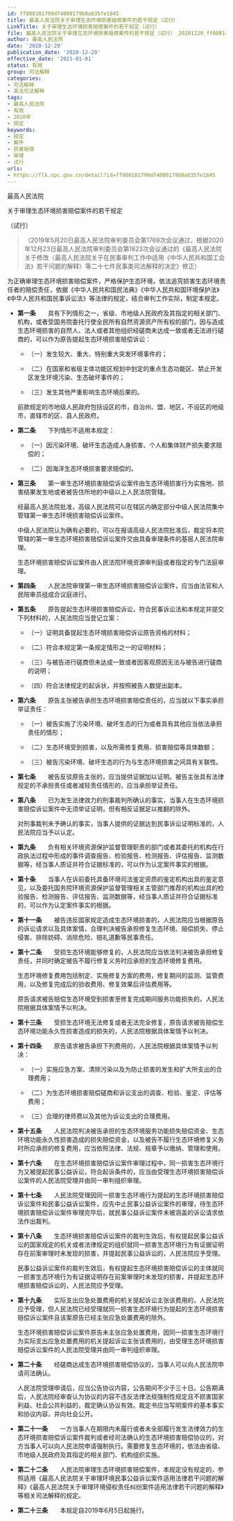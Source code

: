 ```yaml
---
id: ff808181799df4000179b0a035fe1845
title: 最高人民法院关于审理生态环境损害赔偿案件的若干规定（试行）
LinkTitle: 关于审理生态环境损害赔偿案件的若干规定（试行）
file: 最高人民法院关于审理生态环境损害赔偿案件的若干规定（试行）_20201229_ff808181799df4000179b0a035fe1845.doc
author: 最高人民法院
date: '2020-12-29'
publication_date: '2020-12-29'
effective_date: '2021-01-01'
status: 有效
group: 司法解释
categories:
- 司法解释
- 高法司法解释
tags:
- 最高人民法院
- 有效
- 2020年
- 规定
keywords:
- 规定
- 案件
- 损害赔偿
- 审理
- 试行
urls:
- https://flk.npc.gov.cn/detail?id=ff808181799df4000179b0a035fe1845
---
```


最高人民法院

关于审理生态环境损害赔偿案件的若干规定

（试行）

> （2019年5月20日最高人民法院审判委员会第1769次会议通过，根据2020年12月23日最高人民法院审判委员会第1823次会议通过的《最高人民法院关于修改〈最高人民法院关于在民事审判工作中适用《中华人民共和国工会法》若干问题的解释〉等二十七件民事类司法解释的决定》修正）

为正确审理生态环境损害赔偿案件，严格保护生态环境，依法追究损害生态环境责任者的赔偿责任，依据《中华人民共和国民法典》《中华人民共和国环境保护法》《中华人民共和国民事诉讼法》等法律的规定，结合审判工作实际，制定本规定。

- **第一条**　　具有下列情形之一，省级、市地级人民政府及其指定的相关部门、机构，或者受国务院委托行使全民所有自然资源资产所有权的部门，因与造成生态环境损害的自然人、法人或者其他组织经磋商未达成一致或者无法进行磋商的，可以作为原告提起生态环境损害赔偿诉讼：

  - （一）发生较大、重大、特别重大突发环境事件的；

  - （二）在国家和省级主体功能区规划中划定的重点生态功能区、禁止开发区发生环境污染、生态破坏事件的；

  - （三）发生其他严重影响生态环境后果的。

  前款规定的市地级人民政府包括设区的市，自治州、盟、地区，不设区的地级市，直辖市的区、县人民政府。

- **第二条**　　下列情形不适用本规定：

  - （一）因污染环境、破坏生态造成人身损害、个人和集体财产损失要求赔偿的；

  - （二）因海洋生态环境损害要求赔偿的。

- **第三条**　　第一审生态环境损害赔偿诉讼案件由生态环境损害行为实施地、损害结果发生地或者被告住所地的中级以上人民法院管辖。

  经最高人民法院批准，高级人民法院可以在辖区内确定部分中级人民法院集中管辖第一审生态环境损害赔偿诉讼案件。

  中级人民法院认为确有必要的，可以在报请高级人民法院批准后，裁定将本院管辖的第一审生态环境损害赔偿诉讼案件交由具备审理条件的基层人民法院审理。

  生态环境损害赔偿诉讼案件由人民法院环境资源审判庭或者指定的专门法庭审理。

- **第四条**　　人民法院审理第一审生态环境损害赔偿诉讼案件，应当由法官和人民陪审员组成合议庭进行。

- **第五条**　　原告提起生态环境损害赔偿诉讼，符合民事诉讼法和本规定并提交下列材料的，人民法院应当登记立案：

  - （一）证明具备提起生态环境损害赔偿诉讼原告资格的材料；

  - （二）符合本规定第一条规定情形之一的证明材料；

  - （三）与被告进行磋商但未达成一致或者因客观原因无法与被告进行磋商的说明；

  - （四）符合法律规定的起诉状，并按照被告人数提出副本。

- **第六条**　　原告主张被告承担生态环境损害赔偿责任的，应当就以下事实承担举证责任：

  - （一）被告实施了污染环境、破坏生态的行为或者具有其他应当依法承担责任的情形；

  - （二）生态环境受到损害，以及所需修复费用、损害赔偿等具体数额；

  - （三）被告污染环境、破坏生态的行为与生态环境损害之间具有关联性。

- **第七条**　　被告反驳原告主张的，应当提供证据加以证明。被告主张具有法律规定的不承担责任或者减轻责任情形的，应当承担举证责任。

- **第八条**　　已为发生法律效力的刑事裁判所确认的事实，当事人在生态环境损害赔偿诉讼案件中无须举证证明，但有相反证据足以推翻的除外。

  对刑事裁判未予确认的事实，当事人提供的证据达到民事诉讼证明标准的，人民法院应当予以认定。

- **第九条**　　负有相关环境资源保护监督管理职责的部门或者其委托的机构在行政执法过程中形成的事件调查报告、检验报告、检测报告、评估报告、监测数据等，经当事人质证并符合证据标准的，可以作为认定案件事实的根据。

- **第十条**　　当事人在诉前委托具备环境司法鉴定资质的鉴定机构出具的鉴定意见，以及委托国务院环境资源保护监督管理相关主管部门推荐的机构出具的检验报告、检测报告、评估报告、监测数据等，经当事人质证并符合证据标准的，可以作为认定案件事实的根据。

- **第十一条**　　被告违反国家规定造成生态环境损害的，人民法院应当根据原告的诉讼请求以及具体案情，合理判决被告承担修复生态环境、赔偿损失、停止侵害、排除妨碍、消除危险、赔礼道歉等民事责任。

- **第十二条**　　受损生态环境能够修复的，人民法院应当依法判决被告承担修复责任，并同时确定被告不履行修复义务时应承担的生态环境修复费用。

  生态环境修复费用包括制定、实施修复方案的费用，修复期间的监测、监管费用，以及修复完成后的验收费用、修复效果后评估费用等。

  原告请求被告赔偿生态环境受到损害至修复完成期间服务功能损失的，人民法院根据具体案情予以判决。

- **第十三条**　　受损生态环境无法修复或者无法完全修复，原告请求被告赔偿生态环境功能永久性损害造成的损失的，人民法院根据具体案情予以判决。

- **第十四条**　　原告请求被告承担下列费用的，人民法院根据具体案情予以判决：

  - （一）实施应急方案、清除污染以及为防止损害的发生和扩大所支出的合理费用；

  - （二）为生态环境损害赔偿磋商和诉讼支出的调查、检验、鉴定、评估等费用；

  - （三）合理的律师费以及其他为诉讼支出的合理费用。

- **第十五条**　　人民法院判决被告承担的生态环境服务功能损失赔偿资金、生态环境功能永久性损害造成的损失赔偿资金，以及被告不履行生态环境修复义务时所应承担的修复费用，应当依照法律、法规、规章予以缴纳、管理和使用。

- **第十六条**　　在生态环境损害赔偿诉讼案件审理过程中，同一损害生态环境行为又被提起民事公益诉讼，符合起诉条件的，应当由受理生态环境损害赔偿诉讼案件的人民法院受理并由同一审判组织审理。

- **第十七条**　　人民法院受理因同一损害生态环境行为提起的生态环境损害赔偿诉讼案件和民事公益诉讼案件，应先中止民事公益诉讼案件的审理，待生态环境损害赔偿诉讼案件审理完毕后，就民事公益诉讼案件未被涵盖的诉讼请求依法作出裁判。

- **第十八条**　　生态环境损害赔偿诉讼案件的裁判生效后，有权提起民事公益诉讼的国家规定的机关或者法律规定的组织就同一损害生态环境行为有证据证明存在前案审理时未发现的损害，并提起民事公益诉讼的，人民法院应予受理。

  民事公益诉讼案件的裁判生效后，有权提起生态环境损害赔偿诉讼的主体就同一损害生态环境行为有证据证明存在前案审理时未发现的损害，并提起生态环境损害赔偿诉讼的，人民法院应予受理。

- **第十九条**　　实际支出应急处置费用的机关提起诉讼主张该费用的，人民法院应予受理，但人民法院已经受理就同一损害生态环境行为提起的生态环境损害赔偿诉讼案件且该案原告已经主张应急处置费用的除外。

  生态环境损害赔偿诉讼案件原告未主张应急处置费用，因同一损害生态环境行为实际支出应急处置费用的机关提起诉讼主张该费用的，由受理生态环境损害赔偿诉讼案件的人民法院受理并由同一审判组织审理。

- **第二十条**　　经磋商达成生态环境损害赔偿协议的，当事人可以向人民法院申请司法确认。

  人民法院受理申请后，应当公告协议内容，公告期间不少于三十日。公告期满后，人民法院经审查认为协议的内容不违反法律法规强制性规定且不损害国家利益、社会公共利益的，裁定确认协议有效。裁定书应当写明案件的基本事实和协议内容，并向社会公开。

- **第二十一条**　　一方当事人在期限内未履行或者未全部履行发生法律效力的生态环境损害赔偿诉讼案件裁判或者经司法确认的生态环境损害赔偿协议的，对方当事人可以向人民法院申请强制执行。需要修复生态环境的，依法由省级、市地级人民政府及其指定的相关部门、机构组织实施。

- **第二十二条**　　人民法院审理生态环境损害赔偿案件，本规定没有规定的，参照适用《最高人民法院关于审理环境民事公益诉讼案件适用法律若干问题的解释》《最高人民法院关于审理环境侵权责任纠纷案件适用法律若干问题的解释》等相关司法解释的规定。

- **第二十三条**　　本规定自2019年6月5日起施行。
